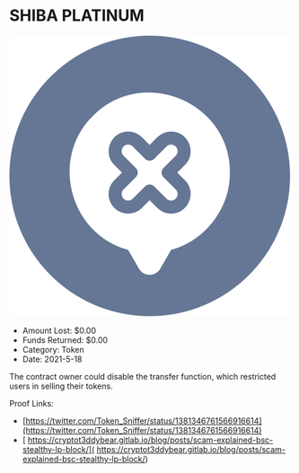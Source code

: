 # SHIBA PLATINUM
![SHIBA PLATINUM](/rektimages/SHIBA-PLATINUM.png)
- Amount Lost: $0.00
- Funds Returned: $0.00
- Category: Token
- Date: 2021-5-18

The contract owner could disable the transfer function, which restricted users in selling their tokens.


Proof Links:
- [https://twitter.com/Token_Sniffer/status/1381346761566916614](https://twitter.com/Token_Sniffer/status/1381346761566916614)
- [ https://cryptot3ddybear.gitlab.io/blog/posts/scam-explained-bsc-stealthy-lp-block/]( https://cryptot3ddybear.gitlab.io/blog/posts/scam-explained-bsc-stealthy-lp-block/)



